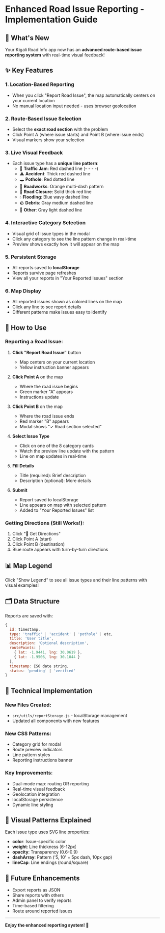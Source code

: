 # Enhanced Road Issue Reporting - Implementation Guide

## 🎉 What's New

Your Kigali Road Info app now has an **advanced route-based issue reporting system** with real-time visual feedback!

## ✨ Key Features

### 1. **Location-Based Reporting**

- When you click "Report Road Issue", the map automatically centers on your current location
- No manual location input needed - uses browser geolocation

### 2. **Route-Based Issue Selection**

- Select the **exact road section** with the problem
- Click Point A (where issue starts) and Point B (where issue ends)
- Visual markers show your selection

### 3. **Live Visual Feedback**

- Each issue type has a **unique line pattern**:
  - 🚗 **Traffic Jam**: Red dashed line (- - - -)
  - ⚠️ **Accident**: Thick red dashed line
  - 🕳️ **Pothole**: Red dotted line
  - 🚧 **Roadworks**: Orange multi-dash pattern
  - 🚫 **Road Closure**: Solid thick red line
  - 💧 **Flooding**: Blue wavy dashed line
  - 🪨 **Debris**: Gray medium dashed line
  - 📍 **Other**: Gray light dashed line

### 4. **Interactive Category Selection**

- Visual grid of issue types in the modal
- Click any category to see the line pattern change in real-time
- Preview shows exactly how it will appear on the map

### 5. **Persistent Storage**

- All reports saved to **localStorage**
- Reports survive page refreshes
- View all your reports in "Your Reported Issues" section

### 6. **Map Display**

- All reported issues shown as colored lines on the map
- Click any line to see report details
- Different patterns make issues easy to identify

## 🎯 How to Use

### Reporting a Road Issue:

1. **Click "Report Road Issue"** button

   - Map centers on your current location
   - Yellow instruction banner appears

2. **Click Point A** on the map

   - Where the road issue begins
   - Green marker "A" appears
   - Instructions update

3. **Click Point B** on the map

   - Where the road issue ends
   - Red marker "B" appears
   - Modal shows "✓ Road section selected"

4. **Select Issue Type**

   - Click on one of the 8 category cards
   - Watch the preview line update with the pattern
   - Line on map updates in real-time

5. **Fill Details**

   - Title (required): Brief description
   - Description (optional): More details

6. **Submit**
   - Report saved to localStorage
   - Line appears on map with selected pattern
   - Added to "Your Reported Issues" list

### Getting Directions (Still Works!):

1. Click "🧭 Get Directions"
2. Click Point A (start)
3. Click Point B (destination)
4. Blue route appears with turn-by-turn directions

## 📊 Map Legend

Click "Show Legend" to see all issue types and their line patterns with visual examples!

## 🗂️ Data Structure

Reports are saved with:

```javascript
{
  id: timestamp,
  type: 'traffic' | 'accident' | 'pothole' | etc,
  title: 'User title',
  description: 'Optional description',
  routePoints: [
    { lat: -1.9441, lng: 30.0619 },
    { lat: -1.9506, lng: 30.1044 }
  ],
  timestamp: ISO date string,
  status: 'pending' | 'verified'
}
```

## 🔧 Technical Implementation

### New Files Created:

- `src/utils/reportStorage.js` - localStorage management
- Updated all components with new features

### New CSS Patterns:

- Category grid for modal
- Route preview indicators
- Line pattern styles
- Reporting instructions banner

### Key Improvements:

- Dual-mode map: routing OR reporting
- Real-time visual feedback
- Geolocation integration
- localStorage persistence
- Dynamic line styling

## 🎨 Visual Patterns Explained

Each issue type uses SVG line properties:

- **color**: Issue-specific color
- **weight**: Line thickness (6-12px)
- **opacity**: Transparency (0.6-0.9)
- **dashArray**: Pattern ('5, 10' = 5px dash, 10px gap)
- **lineCap**: Line endings (round/square)

## 🚀 Future Enhancements

- Export reports as JSON
- Share reports with others
- Admin panel to verify reports
- Time-based filtering
- Route around reported issues

---

**Enjoy the enhanced reporting system! 🎉**
